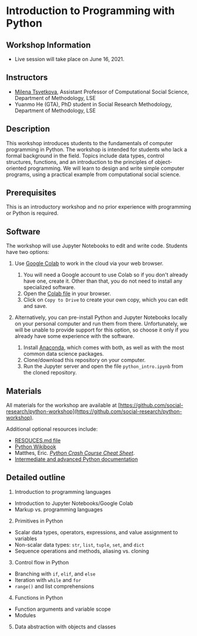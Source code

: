 # Introduction to Programming with Python

## Workshop Information

* Live session will take place on June 16, 2021.


## Instructors

* [Milena Tsvetkova](m.tsvetkova@lse.ac.uk), Assistant Professor of Computational Social Science, Department of Methodology, LSE
* Yuanmo He (GTA), PhD student in Social Research Methodology, Department of Methodology, LSE

## Description

This workshop introduces students to the fundamentals of computer programming in Python. The workshop is intended for students who lack a formal background in the field. Topics include data types, control structures, functions, and an introduction to the principles of object-oriented programming. We will learn to design and write simple computer programs, using a practical example from computational social science.


## Prerequisites

This is an introductory workshop and no prior experience with programming or Python is required.


## Software

The workshop will use Jupyter Notebooks to edit and write code. Students have two options:

1. Use [Google Colab](https://colab.research.google.com/notebooks/intro.ipynb#recent=true) to work in the cloud via your web browser.
    1. You will need a Google account to use Colab so if you don't already have one, create it. Other than that, you do not need to install any specialized software.
    2. Open the [Colab file](https://drive.google.com/file/d/1ou6DKxFaAVKBrn9AEgWEjdpNe76bltP9/view?usp=sharing) in your browser.
    3. Click on `Copy to Drive` to create your own copy, which you can edit and save.

2. Alternatively, you can pre-install Python and Jupyter Notebooks locally on your personal computer and run them from there. Unfortunately, we will be unable to provide support for this option, so choose it only if you already have some experience with the software.
    1. Install [Anaconda](https://www.anaconda.com/products/individual), which comes with both, as well as with the most common data science packages.
    2. Clone/download this repository on your computer.
    3. Run the Jupyter server and open the file `python_intro.ipynb` from the cloned repository.

## Materials

All materials for the workshop are available at [https://github.com/social-research/python-workshop](https://github.com/social-research/python-workshop).

Additional optional resources include:
* [RESOUCES.md file](https://github.com/social-research/python-workshop/blob/main/RESOUCES.md)
* [Python Wikibook](https://en.wikibooks.org/wiki/Python_Programming)
* Matthes, Eric. [*Python Crash Course Cheat Sheet*](https://ehmatthes.github.io/pcc/cheatsheets/README.html).
* [Intermediate and advanced Python documentation](http://docs.python.org/3/)


## Detailed outline

1. Introduction to programming languages
  * Introduction to Jupyter Notebooks/Google Colab
  * Markup vs. programming languages
2. Primitives in Python
  * Scalar data types, operators, expressions, and value assignment to variables
  * Non-scalar data types: `str`, `list`, `tuple`, `set`, and `dict`
  * Sequence operations and methods, aliasing vs. cloning
3. Control flow in Python
  * Branching with `if`, `elif`, and `else`
  * Iteration with `while` and `for`
  * `range()` and list comprehensions
4. Functions in Python
  * Function arguments and variable scope
  * Modules
5. Data abstraction with objects and classes
